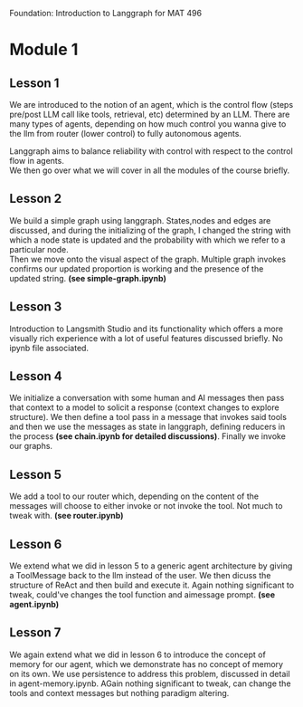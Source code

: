 Foundation: Introduction to Langgraph for MAT 496
# Module 1
## Lesson 1
We are introduced to the notion of an agent, which is the control flow (steps pre/post LLM call like tools, retrieval, etc) determined by an LLM.
There are many types of agents, depending on how much control you wanna give to the llm from router (lower control) to fully autonomous agents.

Langgraph aims to balance reliability with control with respect to the control flow in agents.  
We then go over what we will cover in all the modules of the course briefly.

## Lesson 2
We build a simple graph using langgraph. States,nodes and edges are discussed, and during the initializing of the graph, I changed the string with which a node state is updated and the probability with which we refer to a particular node.  
Then we move onto the visual aspect of the graph. Multiple graph invokes confirms our updated proportion is working and the presence of the updated string. **(see simple-graph.ipynb)**

## Lesson 3
Introduction to Langsmith Studio and its functionality which offers a more visually rich experience with a lot of useful features discussed briefly. No ipynb file associated.

## Lesson 4
We initialize a conversation with some human and AI messages then pass that context to a model to solicit a response (context changes to explore structure).
We then define a tool pass in a message that invokes said tools and then we use the messages as state in langgraph, defining reducers in the process **(see chain.ipynb for detailed discussions)**. Finally we invoke our graphs.

## Lesson 5
We add a tool to our router which, depending on the content of the messages will choose to either invoke or not invoke the tool. Not much to tweak with. **(see router.ipynb)**

## Lesson 6
We extend what we did in lesson 5 to a generic agent architecture by giving a ToolMessage back to the llm instead of the user. We then dicuss the structure of ReAct and then build and execute it. Again nothing significant to tweak, could've changes the tool function and aimessage prompt. **(see agent.ipynb)**

## Lesson 7
We again extend what we did in lesson 6 to introduce the concept of memory for our agent, which we demonstrate has no concept of memory on its own. We use persistence to address this problem, discussed in detail in agent-memory.ipynb. AGain nothing significant to tweak, can change the tools and context messages but nothing paradigm altering.